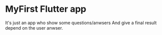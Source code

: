 # MyFirst Flutter app

It's just an app who show some questions/anwsers 
And give a final result depend on the user anwser.

